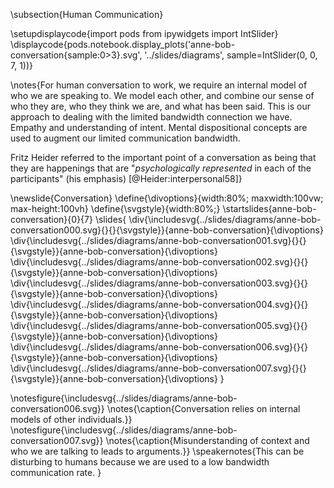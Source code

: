 \subsection{Human Communication}

\setupdisplaycode{import pods
from ipywidgets import IntSlider}
\displaycode{pods.notebook.display_plots('anne-bob-conversation{sample:0>3}.svg', 
                            '../slides/diagrams',  sample=IntSlider(0, 0, 7, 1))}



\notes{For human conversation to work, we require an internal model of who we are speaking to. We model each other, and combine our sense of who they are, who they think we are, and what has been said. This is our approach to dealing with the limited bandwidth connection we have. Empathy and understanding of intent. Mental dispositional concepts are used to augment our limited communication bandwidth.

Fritz Heider referred to the important point of a conversation as being that they are happenings that are "*psychologically represented* in each of the participants" (his emphasis) [@Heider:interpersonal58]}


\newslide{Conversation}
\define{\divoptions}{width:80%; maxwidth:100vw; max-height:100vh}
\define{\svgstyle}{width:80%;}
\startslides{anne-bob-conversation}{0}{7}
\slides{
\div{\includesvg{../slides/diagrams/anne-bob-conversation000.svg}{}{}{\svgstyle}}{anne-bob-conversation}{\divoptions}
\div{\includesvg{../slides/diagrams/anne-bob-conversation001.svg}{}{}{\svgstyle}}{anne-bob-conversation}{\divoptions}
\div{\includesvg{../slides/diagrams/anne-bob-conversation002.svg}{}{}{\svgstyle}}{anne-bob-conversation}{\divoptions}
\div{\includesvg{../slides/diagrams/anne-bob-conversation003.svg}{}{}{\svgstyle}}{anne-bob-conversation}{\divoptions}
\div{\includesvg{../slides/diagrams/anne-bob-conversation004.svg}{}{}{\svgstyle}}{anne-bob-conversation}{\divoptions}
\div{\includesvg{../slides/diagrams/anne-bob-conversation005.svg}{}{}{\svgstyle}}{anne-bob-conversation}{\divoptions}
\div{\includesvg{../slides/diagrams/anne-bob-conversation006.svg}{}{}{\svgstyle}}{anne-bob-conversation}{\divoptions}
\div{\includesvg{../slides/diagrams/anne-bob-conversation007.svg}{}{}{\svgstyle}}{anne-bob-conversation}{\divoptions}
}

\notesfigure{\includesvg{../slides/diagrams/anne-bob-conversation006.svg}}
\notes{\caption{Conversation relies on internal models of other individuals.}}
\notesfigure{\includesvg{../slides/diagrams/anne-bob-conversation007.svg}}
\notes{\caption{Misunderstanding of context and who we are talking to leads to arguments.}}
\speakernotes{This can be disturbing to humans because we are used to a low bandwidth communication rate. }
